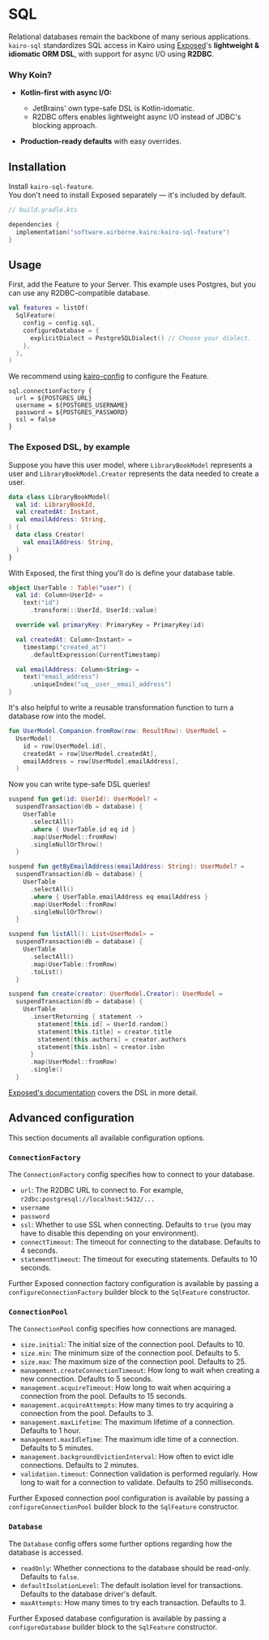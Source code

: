 # SQL

Relational databases remain the backbone of many serious applications.
`kairo-sql` standardizes SQL access in Kairo
using [Exposed](https://www.jetbrains.com/exposed/)'s **lightweight & idiomatic ORM DSL**,
with support for async I/O using **R2DBC**.

### Why Koin?

- **Kotlin-first with async I/O:**
  - JetBrains' own type-safe DSL is Kotlin-idomatic.
  - R2DBC offers enables lightweight async I/O instead of JDBC's blocking approach.

- **Production-ready defaults** with easy overrides.

## Installation

Install `kairo-sql-feature`.\
You don't need to install Exposed separately — it's included by default.

```kotlin
// build.gradle.kts

dependencies {
  implementation("software.airborne.kairo:kairo-sql-feature")
}
```

## Usage

First, add the Feature to your Server.
This example uses Postgres, but you can use any R2DBC-compatible database.

```kotlin
val features = listOf(
  SqlFeature(
    config = config.sql,
    configureDatabase = {
      explicitDialect = PostgreSQLDialect() // Choose your dialect.
    },
  ),
)
```

We recommend using [kairo-config](../../kairo-config) to configure the Feature.

```hocon
sql.connectionFactory {
  url = ${POSTGRES_URL}
  username = ${POSTGRES_USERNAME}
  password = ${POSTGRES_PASSWORD}
  ssl = false
}
```

### The Exposed DSL, by example

Suppose you have this user model,
where `LibraryBookModel` represents a user
and `LibraryBookModel.Creator` represents the data needed to create a user.

```kotlin
data class LibraryBookModel(
  val id: LibraryBookId,
  val createdAt: Instant,
  val emailAddress: String,
) {
  data class Creator(
    val emailAddress: String,
  )
}
```

With Exposed, the first thing you'll do is define your database table.

```kotlin
object UserTable : Table("user") {
  val id: Column<UserId> =
    text("id")
      .transform(::UserId, UserId::value)

  override val primaryKey: PrimaryKey = PrimaryKey(id)

  val createdAt: Column<Instant> =
    timestamp("created_at")
      .defaultExpression(CurrentTimestamp)

  val emailAddress: Column<String> =
    text("email_address")
      .uniqueIndex("uq__user__email_address")
}
```

It's also helpful to write a reusable transformation function
to turn a database row into the model.

```kotlin
fun UserModel.Companion.fromRow(row: ResultRow): UserModel =
  UserModel(
    id = row[UserModel.id],
    createdAt = row[UserModel.createdAt],
    emailAddress = row[UserModel.emailAddress],
  )
```

Now you can write type-safe DSL queries!

```kotlin
suspend fun get(id: UserId): UserModel? =
  suspendTransaction(db = database) {
    UserTable
      .selectAll()
      .where { UserTable.id eq id }
      .map(UserModel::fromRow)
      .singleNullOrThrow()
  }

suspend fun getByEmailAddress(emailAddress: String): UserModel? =
  suspendTransaction(db = database) {
    UserTable
      .selectAll()
      .where { UserTable.emailAddress eq emailAddress }
      .map(UserModel::fromRow)
      .singleNullOrThrow()
  }

suspend fun listAll(): List<UserModel> =
  suspendTransaction(db = database) {
    UserTable
      .selectAll()
      .map(UserTable::fromRow)
      .toList()
  }

suspend fun create(creator: UserModel.Creator): UserModel =
  suspendTransaction(db = database) {
    UserTable
      .insertReturning { statement ->
        statement[this.id] = UserId.random()
        statement[this.title] = creator.title
        statement[this.authors] = creator.authors
        statement[this.isbn] = creator.isbn
      }
      .map(UserModel::fromRow)
      .single()
  }
```

[Exposed's documentation](https://github.com/JetBrains/Exposed)
covers the DSL in more detail.

## Advanced configuration

This section documents all available configuration options.

### `ConnectionFactory`

The `ConnectionFactory` config specifies how to connect to your database.

- `url`: The R2DBC URL to connect to.
  For example, `r2dbc:postgresql://localhost:5432/...`
- `username`
- `password`
- `ssl`: Whether to use SSL when connecting.
  Defaults to `true` (you may have to disable this depending on your environment).
- `connectTimeout`: The timeout for connecting to the database.
  Defaults to 4 seconds.
- `statementTimeout`: The timeout for executing statements.
  Defaults to 10 seconds.

Further Exposed connection factory configuration is available
by passing a `configureConnectionFactory` builder block to the `SqlFeature` constructor.

### `ConnectionPool`

The `ConnectionPool` config specifies how connections are managed.

- `size.initial`: The initial size of the connection pool.
  Defaults to 10.
- `size.min`: The minimum size of the connection pool.
  Defaults to 5.
- `size.max`: The maximum size of the connection pool.
  Defaults to 25.
- `management.createConnectionTimeout`: How long to wait when creating a new connection.
  Defaults to 5 seconds.
- `management.acquireTimeout`: How long to wait when acquiring a connection from the pool.
  Defaults to 15 seconds.
- `management.acquireAttempts`: How many times to try acquiring a connection from the pool.
  Defaults to 3.
- `management.maxLifetime`: The maximum lifetime of a connection.
  Defaults to 1 hour.
- `management.maxIdleTime`: The maximum idle time of a connection.
  Defaults to 5 minutes.
- `management.backgroundEvictionInterval`: How often to evict idle connections.
  Defaults to 2 minutes.
- `validation.timeout`: Connection validation is performed regularly.
  How long to wait for a connection to validate.
  Defaults to 250 milliseconds.

Further Exposed connection pool configuration is available
by passing a `configureConnectionPool` builder block to the `SqlFeature` constructor.

### `Database`

The `Database` config offers some further options regarding how the database is accessed.

- `readOnly`: Whether connections to the database should be read-only.
  Defaults to `false`.
- `defaultIsolationLevel`: The default isolation level for transactions.
  Defaults to the database driver's default.
- `maxAttempts`: How many times to try each transaction.
  Defaults to 3.

Further Exposed database configuration is available
by passing a `configureDatabase` builder block to the `SqlFeature` constructor.
